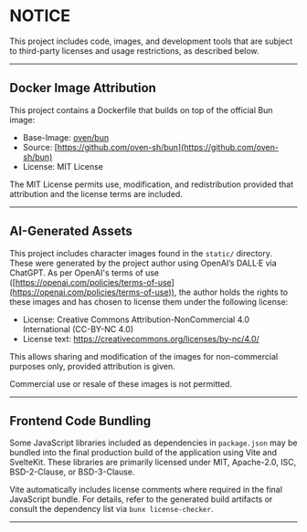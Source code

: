 # NOTICE

This project includes code, images, and development tools that are subject to third-party licenses
and usage restrictions, as described below.

---

## Docker Image Attribution

This project contains a Dockerfile that builds on top of the official Bun image:

- Base-Image: [oven/bun](https://hub.docker.com/r/oven/bun)
- Source: [https://github.com/oven-sh/bun](https://github.com/oven-sh/bun)
- License: MIT License

The MIT License permits use, modification, and redistribution provided that attribution and the
license terms are included.

---

## AI-Generated Assets

This project includes character images found in the `static/` directory. These were generated by the
project author using OpenAI’s DALL·E via ChatGPT. As per OpenAI's terms of use
([https://openai.com/policies/terms-of-use](https://openai.com/policies/terms-of-use)), the author
holds the rights to these images and has chosen to license them under the following license:

- License: Creative Commons Attribution-NonCommercial 4.0 International (CC-BY-NC 4.0)
- License text: https://creativecommons.org/licenses/by-nc/4.0/

This allows sharing and modification of the images for non-commercial purposes only, provided
attribution is given.

Commercial use or resale of these images is not permitted.

---

## Frontend Code Bundling

Some JavaScript libraries included as dependencies in `package.json` may be bundled into the final
production build of the application using Vite and SvelteKit. These libraries are primarily licensed
under MIT, Apache-2.0, ISC, BSD-2-Clause, or BSD-3-Clause.

Vite automatically includes license comments where required in the final JavaScript bundle. For
details, refer to the generated build artifacts or consult the dependency list via
`bunx license-checker`.

---
